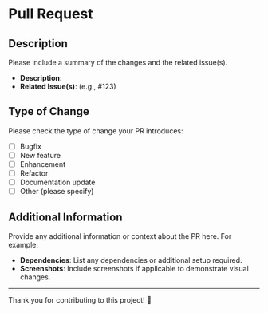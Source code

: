 # Pull Request

## Description

Please include a summary of the changes and the related issue(s). 

- **Description**: 
- **Related Issue(s)**: (e.g., #123)

## Type of Change

Please check the type of change your PR introduces:

- [ ] Bugfix
- [ ] New feature
- [ ] Enhancement
- [ ] Refactor
- [ ] Documentation update
- [ ] Other (please specify)

## Additional Information

Provide any additional information or context about the PR here. For example:

- **Dependencies**: List any dependencies or additional setup required.
- **Screenshots**: Include screenshots if applicable to demonstrate visual changes.

---

Thank you for contributing to this project! 🎉
